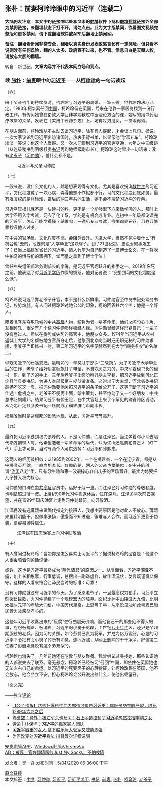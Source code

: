  <h2>张朴&#65306;前妻柯玲玲眼中的习近平&#65288;连载二&#65289;</h2> <p class="notice"><b>大陆网友注意：本文中的链接除此处和文末的<a href="https://github.com/bannedbook/fanqiang" >翻墙</a>软件下载和<a href="https://github.com/killgcd/justmysocks/blob/master/README.md">翻墙推荐</a>链接外全部为禁网链接，未翻墙状态下打不开，请勿点击。此为文字版禁闻，欲看图文视频完整版和更多禁闻，请下载<a href="https://github.com/bannedbook/fanqiang">翻墙软件或APP</a>后翻墙上禁闻网。</p><p>备注：翻墙看新闻非常安全，翻墙以真实身份发表敏感言论有一定风险，但只看不说则没有任何风险，翻的人太多，政府管不过来，也不管。信息自由是天赋人权，请放心大胆的翻墙。</b></p>  <div class="entry"> <p>转自：新世纪，<strong>文章内容并不代表本网立场和观点。</strong></p> <h3 itemprop="name"> 续&nbsp;<a href="https://www.bannedbook.org/bnews/tag/%E5%BC%A0%E6%9C%B4/" class="st_tag internal_tag" rel="tag" title="标签 张朴 下的日志">张朴</a>&#65306;<a href="https://www.bannedbook.org/bnews/tag/%E5%89%8D%E5%A6%BB/" class="st_tag internal_tag" rel="tag" title="标签 前妻 下的日志">前妻</a>眼中的<a href="https://www.bannedbook.org/bnews/tag/%e4%b9%a0%e8%bf%91%e5%b9%b3/" class="st_tag internal_tag" rel="tag" title="标签 习近平 下的日志">习近平</a>&#8212;&#8212;从<a href="https://www.bannedbook.org/bnews/tag/%e6%9f%af%e7%8e%b2%e7%8e%b2/" class="st_tag internal_tag" rel="tag" title="标签 柯玲玲 下的日志">柯玲玲</a>的一句话谈起&nbsp;</h3> </p> <p> &#65288;六&#65289;</p> <p>由于父亲柯华的持续反对&#65292;柯玲玲与习近平的离婚&#65292;一波三折&#12290;但柯玲玲决心已定&#12290;1983年柯华离任回<span class='wp_keywordlink_affiliate'><a href="https://www.bannedbook.org/" title="中国" target="_blank">中国</a></span>&#65292;柯玲玲留在英国&#65292;后来在伦敦一家医院找到一份行政工作&#12290;有传闻她曾在伦敦大学亚非学院教过中医理论方面的课&#65292;她写的用中药治疗咳嗽的文章&#65292;发表在&#12298;实用中医药杂志&#12299;上&#12290;她有过男朋友&#65292;一直未再婚&#12290;</p> <p>在朋友面前&#65292;柯玲玲从不主动去谈习近平&#65292;除非有人提起&#65292;才会谈上几句&#12290;据说&#65292;一次大家议论到习近平出访诸国时&#65292;热衷于背书单&#65292;以显示他&#8220;学富五车&#8221;&#12290;柯玲玲淡淡一笑说&#65306;他这个人很假&#12290;又一次人们聊到习近平的官运亨通&#65292;六年之中三级跳&#65288;从连级秘书到团级县委<a href="https://www.bannedbook.org/bnews/tag/%e4%b9%a6%e8%ae%b0/" class="st_tag internal_tag" rel="tag" title="标签 书记 下的日志">书记</a>再到地师级副市长&#65289;&#12290;柯玲玲这时冒出一句话来&#65306;没有<a href="https://www.bannedbook.org/bnews/tag/%e8%80%81%e7%88%b7%e5%ad%90/" class="st_tag internal_tag" rel="tag" title="标签 老爷子 下的日志">老爷子</a>&#65288;<a href="https://www.bannedbook.org/bnews/tag/%e4%b9%a0%e4%bb%b2%e5%8b%8b/" class="st_tag internal_tag" rel="tag" title="标签 习仲勋 下的日志">习仲勋</a>&#65289;&#65292;他什么都不是&#12290;</p> <figure><!--img--><figcaption>习近平与父亲习仲勋</figcaption></figure> <p> &#65288;七&#65289;</p> <p>一般来说&#65292;没什么文化的人&#65292;越是想表现得有文化&#12290;尤其是喜欢扮演<span class='wp_keywordlink'><a href="https://hongzhi.li" title="救世主" target="_blank">救世主</a></span>的习近平&#65292;文化程度成了一块心病&#65292;弄得他想不作假都不行&#12290;习的文化程度到底如何&#65292;最有发言权的是柯玲玲&#65292;婚后的两三年共同生活&#65292;她不会不清楚习近平的斤两&#12290;</p>  <p>习近平压根儿就不是一块读书的料&#65292;更不是一个能够潜下心来做学问的人&#12290;那时上大学不用入学考试&#65292;习去了化工系&#65292;学的是有机合成专业&#12290;连初中一年级都没读完的习近平&#65292;怎么可能学得懂&#65311;结果呢&#65292;一碰见专业考试&#65292;哪怕都是开卷&#65292;习也只能靠抄袭他人过关&#12290;</p> <p>在<a href="https://www.bannedbook.org/bnews/tag/%e4%b8%ad%e5%85%b1/" class="st_tag internal_tag" rel="tag" title="标签 中共 下的日志">中共</a>的官场里&#65292;文化程度不高&#65292;会阻碍晋升&#12290;习进大学&#65292;当然不是冲着什么&#8220;有机合成&#8221;去的&#65292;他要的是&#8220;大学毕业&#8221;这块牌子&#12290;到了21世纪初&#65292;更荒唐的事发生了&#65306;已当上福建省省长的习近平&#65292;请人代笔为自己制造了一篇博士论文&#65292;在一群吹牛拍马的博导们的簇拥下&#65292;堂而皇之拿到了博士学位&#65281;</p> <p>曾任中央组织部常务副部长的李锐&#65292;是习近平官场跃升的推手之一&#12290;2019年临死之前&#65292;他表达了对<a href="https://www.bannedbook.org/bnews/tag/%e4%b9%a0%e8%bf%91%e5%b9%b3%e5%ad%a6%e5%8e%86/" class="st_tag internal_tag" rel="tag" title="标签 习近平学历 下的日志">习近平学历</a>作假的愤怒&#65292;他对记者说&#65306;&#8220;没想到习的文化程度这么低&#8221;&#12290;</p> <p> &#65288;八&#65289;</p> <p>柯玲玲说习近平靠老爷子升官&#65292;本不是什么新鲜事&#12290;习仲勋官至中央书记处常务书记&#65292;权势煊赫&#12290;有人问过柯玲玲对她公公的印象&#65292;柯的回答共六个字&#65306;他是一个好人&#12290;</p> <p>跟着毛泽东夺取政权的中共<span class='wp_keywordlink_affiliate'><a href="https://www.bannedbook.org/bnews/ccpdope/" title="中共高层内幕" target="_blank">高层</a></span>人物&#65292;统称为老一辈革命家&#12290;他们之间勾心斗角&#65292;互相倾轧&#65292;很少有几个像习仲勋那样善结人缘&#12290;习仲勋曾经这样形容自己&#65306;一辈子没有整过人&#12290;所以在得势或失势的高官中&#65292;他朋友众多&#12290;1974年当习近平从农村返城上大学的名额被地方官员夺走后&#65292;他急回北京向当时还无职无权的习仲勋求援&#65292;老爷子当即修书一封&#65292;第二年习近平的名字便赫然列在大学&#8220;直接招收&#8221;的名单上&#12290;</p> <p>纵观习近平的仕途变迁&#65292;最精彩的一章莫过于那次&#8220;三级跳&#8221;&#12290;为了习近平大学毕业后的工作&#65292;老爷子给好朋友耿飙打了电话&#65292;不费吹灰之力的&#65292;中央军委秘书长的秘书一职&#65292;到了习的手上&#12290;三年后老爷子出面吩咐好朋友李锐&#65292;把习近平放到河北正定县当县委书记&#65292;为进入省部级第三梯队做准备&#12290;这时出了<span class='wp_keywordlink'><a href="https://www.bannedbook.org/bnews/lifebaike/20181016/1013890.html" title="中国留学生试了一下大麻 结果死在回国路上" target="_blank">大麻</a></span>烦&#65292;河北省委书记高扬不吃这一套&#65292;把习仲勋要他关照习近平的条子给公开了&#65292;这等于断了习近平的仕途&#65281;危机之中&#65292;老爷子不便再出面&#65292;暗中策划&#65292;甚至惊动了又一个好朋友&#65306;中共总书记胡耀邦&#12290;结果习近平有惊无险&#65292;在中共官场上来了个罕见的跨省跨区调动&#65292;从河北正定县县委书记一跃而成了福建厦门市副市长&#12290;</p>  <p>福建省当时是胡耀邦的团派地盘&#65292;从此&#65292;习近平节节高升&#12290;</p> <p> &#65288;九&#65289;</p> <p>最终把习近平送到权力顶峰的人&#65292;不是习仲勋&#65292;而是江泽民&#12290;当江学着邓小平去隔代指定接班人时&#65292;他希望选老一辈革命家的后代&#65292;认为江山还是要在自己人&#65288;红二代&#65289;手上才可靠&#12290;当时有两个人可供选择&#65306;习近平和薄熙来&#12290;</p> <p>这两人的经历很相似&#65306;从1985到2002年&#65292;一个在福建省&#65292;一个在辽宁省&#65292;都是从中层官员开始&#65292;一直当到省长&#12290;有趣的是&#65292;两人的父亲也很相似&#65306;在中共的所谓&#8220;<span class='wp_keywordlink'><a href="https://www.bannedbook.org/forum24/topic8925.html" title="《治国大道》" target="_blank">治国</a></span>八老&#8221;里&#65292;只有习仲勋和薄一波最操心各自儿子的官场晋升&#65292;最卖力地要把儿子推入权力核心&#12290;</p> <p>习仲勋的口碑在<span class='wp_keywordlink_affiliate'><a href="https://www.bannedbook.org/bnews/ccpdope/" title="中共高层" target="_blank">中共高层</a></span>官员中&#65292;远好于薄一波&#12290;而江泽民对习仲勋的尊敬程度&#65292;也明显超过薄一波&#12290;上世纪90年代习仲勋退休后&#65292;住在深圳&#12290;江泽民两次前去探望&#65292;并在1999年国庆晚宴上走到习仲勋跟前&#65292;向习敬酒&#12290;</p> <p>江泽民没有选薄熙来做隔代指定的接班人&#65292;我想主要原因是他对此人不放心&#12290;薄熙来虽精明能干&#65292;但做事张扬&#65292;傲慢而不知进退&#65292;很难与人合作&#12290;而习近平更善于伪装&#65292;更容易博得信任&#12290;</p> <p><figure><!--img--><figcaption>江泽民在国庆晚宴上向习仲勋敬酒</figcaption></figure> </p>  <p> &#65288;十&#65289;</p> <p>有人曾问过柯玲玲&#65306;当初你是怎么喜欢上习近平的&#65311;据说柯玲玲的回答是&#65306;他这个人很会顺着你的话说话&#12290;</p> <p>或许&#65292;这也是习近平最终成为&#8220;隔代储君&#8221;的原因之一&#12290;从表面看&#65292;习近平深藏不露&#65292;加上长相憨厚&#65292;行事低调&#65292;总摆出一副谦虚样&#65292;故作深沉状&#65292;发言既谨慎又保守&#12290;这样的人看来符合江泽民当时的标准&#65306;可靠&#65281;</p> <p>没有习仲勋就没有习近平的今天&#12290;为了感恩老爷子&#65292;一旦最高权力在手&#65292;习近平立刻拨出巨款&#65292;为习仲勋建了一个规模宏大的陵墓&#12290;面积比孙中山陵园大九倍&#65292;比明太祖朱元璋的孝陵大四倍&#12290;中国历代皇帝&#65292;上溯两千年&#65292;从来没见过如此耗费民脂民膏为父亲尽孝心的&#12290;</p> <p>这些年习近平吹奏出来的&#8220;反腐&#8221;进行曲震天价响&#65292;而他自己干的那些见不得人的事&#65292;纷纷被掩盖&#12289;被消声&#12290;习近平的小舅子彭磊&#65292;上世纪<span class='wp_keywordlink'><a href="https://www.bannedbook.org/forum2/topic939.html" title="《八十年代访谈录》" target="_blank">八十年代</a></span>末&#65292;还只是个超期服役的老兵&#12290;因为习的关照&#65292;如今彭磊已贵为将军&#65292;并成为亿万富翁&#12290;心虚的习近平下令把有关小舅子的所有消息&#65292;连同近照&#65292;从网上删除的干干净净&#65292;好像第二任妻子彭丽媛就没有这个弟弟似的&#12290;</p> <p>柯玲玲也消失了&#12290;几年前她还在伦敦与朋友聚餐&#12290;我曾尝试过寻找她&#65292;那些认识她的人都说失去了联系&#12290;毫无悬念&#65292;柯玲玲已经被习&#8220;召回&#8221;中国&#65292;即使住在英国她也无法左右自己的命运&#12290;以习近平的死要面子的心理特征&#65292;让柯玲玲呆在英国&#65292;他不会放心&#65292;他会坐立不安&#65292;担心柯玲玲会公开说出些什么&#65292;使他出乖露丑&#12290;</p> <p> </p>  <p><p> &#65288;全文完&#65289;</p> <p> &#8212;&#8212;独立<span class='wp_keywordlink_affiliate'><a href="https://www.bannedbook.org/bnews/comments/" title="新闻评论" target="_blank">评论</a></span></p> <p> <ul class='op-related-articles' title='相关阅读'> <li><a href='https://www.bannedbook.org/bnews/bannedvideo/20200505/1323232.html' target='_blank'>【公子快报】路透社爆料中共内部情报警告<b>习近平</b>：国际形势空前严峻，堪比1989年六四之后 </a></li> <li><a href='https://www.bannedbook.org/bnews/cbnews/20200505/1323193.html' target='_blank'>陈破空：意外：极左军头也反习！石正丽遭控制？<b>习近平</b>忽然拉抬李鹏之女 </a></li> <li><a href='https://www.bannedbook.org/bnews/ssgc/20200504/1323104.html' target='_blank'>评论 | 林保华：<b>习近平</b>的孤家寡人团队</a></li> <li><a href='https://www.bannedbook.org/bnews/topimagenews/20200504/1322901.html' target='_blank'><b>习近平</b>器重的女人 拿下赵乐际大管家又威胁周强</a></li> <li><a href='https://www.bannedbook.org/bnews/topimagenews/20200504/1322891.html' target='_blank'>为何改变对<b>习近平</b>看法 川普首次详细说明</a></li> </ul> <div class="texttj"> <a href="https://github.com/bannedbook/fanqiang/wiki/%E7%A6%81%E9%97%BB%E7%BD%91%E5%AE%89%E5%8D%93%E7%BF%BB%E5%A2%99%E6%96%B0%E9%97%BBAPP" target="_blank">安卓翻墙APP</a>、<a href="https://github.com/bannedbook/fanqiang/wiki/Chrome%E4%B8%80%E9%94%AE%E7%BF%BB%E5%A2%99%E5%8C%85" target="_blank">Windows翻墙:ChromeGo</a><br/> <a href="https://github.com/killgcd/justmysocks/blob/master/README.md" target="_blank">AD：搬瓦工官方翻墙服务Just My Socks，不怕被墙</a> </div><p>发文者&#65306;吴一舟  发布时间：5/04/2020 06:36:00 下午</p><a name='sharetosocial'></a>         <div><a href='https://www.bannedbook.org/bnews/baitai/20200505/1323254.html'>原文链接</a></div>  </div><!--END ENTRY--> <div class="postfooter"> <div>本文标签：<a href="https://www.bannedbook.org/bnews/tag/%e4%b8%ad%e5%85%b1/" rel="tag">中共</a>, <a href="https://www.bannedbook.org/bnews/tag/%e4%b9%a0%e4%bb%b2%e5%8b%8b/" rel="tag">习仲勋</a>, <a href="https://www.bannedbook.org/bnews/tag/%e4%b9%a0%e8%bf%91%e5%b9%b3/" rel="tag">习近平</a>, <a href="https://www.bannedbook.org/bnews/tag/%e4%b9%a0%e8%bf%91%e5%b9%b3%e5%ad%a6%e5%8e%86/" rel="tag">习近平学历</a>, <a href="https://www.bannedbook.org/bnews/tag/%e4%b9%a6%e8%ae%b0/" rel="tag">书记</a>, <a href="https://www.bannedbook.org/bnews/tag/%E5%89%8D%E5%A6%BB/" rel="tag">前妻</a>, <a href="https://www.bannedbook.org/bnews/tag/%E5%BC%A0%E6%9C%B4/" rel="tag">张朴</a>, <a href="https://www.bannedbook.org/bnews/tag/%e6%9f%af%e7%8e%b2%e7%8e%b2/" rel="tag">柯玲玲</a>, <a href="https://www.bannedbook.org/bnews/tag/%e8%80%81%e7%88%b7%e5%ad%90/" rel="tag">老爷子</a></div>  </div><!--END POSTFOOTER--> 